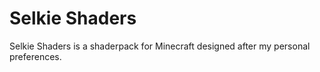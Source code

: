 # Selkie Shaders
Selkie Shaders is a shaderpack for Minecraft designed after my personal preferences.